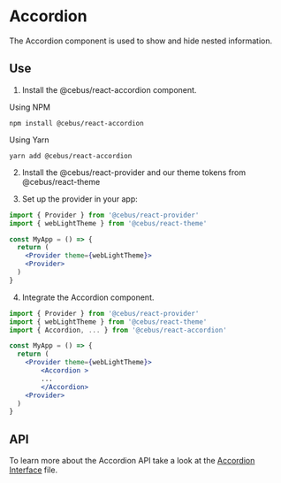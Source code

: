 # Accordion

The Accordion component is used to show and hide nested information.

## Use

1. Install the @cebus/react-accordion component.

Using NPM

```
npm install @cebus/react-accordion
```

Using Yarn

```
yarn add @cebus/react-accordion
```

2. Install the @cebus/react-provider and our theme tokens from @cebus/react-theme

3. Set up the provider in your app:

```jsx
import { Provider } from '@cebus/react-provider'
import { webLightTheme } from '@cebus/react-theme'

const MyApp = () => {
  return (
    <Provider theme={webLightTheme}>
    <Provider>
  )
}
```

4. Integrate the Accordion component.

```jsx
import { Provider } from '@cebus/react-provider'
import { webLightTheme } from '@cebus/react-theme'
import { Accordion, ... } from '@cebus/react-accordion'

const MyApp = () => {
  return (
    <Provider theme={webLightTheme}>
        <Accordion >
        ...
        </Accordion>
    <Provider>
  )
}
```

## API

To learn more about the Accordion API take a look at the [Accordion Interface](src/components/Accordion/Accordion.types.ts) file.
